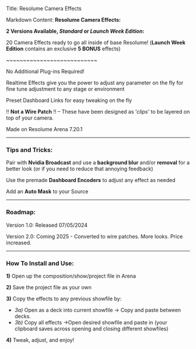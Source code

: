 Title: Resolume Camera Effects

Markdown Content:
**Resolume Camera Effects:**

**2 Versions Available, _Standard_ or _Launch Week Edition_:**

20 Camera Effects ready to go all inside of base Resolume! (**Launch Week Edition** contains an exclusive **5 BONUS** effects)

\~~~~~~~~~~~~~~~~~~~~~~~~~~~

No Additional Plug-ins Required!

Realtime Effects give you the power to adjust any parameter on the fly for fine tune adjustment to any stage or environment

Preset Dashboard Links for easy tweaking on the fly

!! **Not a Wire Patch** !! – These have been designed as ‘_clips’_ to be layered on top of your camera.

Made on Resolume Arena 7.20.1

* * *

### **Tips and Tricks:**

Pair with **Nvidia Broadcast** and use a **background blur** and/or **removal** for a better look (or if you need to reduce that annoying feedback)

Use the premade **Dashboard Encoders** to adjust any effect as needed

Add an **Auto Mask** to your Source

* * *

### **Roadmap:**

Version 1.0: Released 07/05/2024

Version 2.0: Coming 2025 - Converted to wire patches. More looks. Price increased.

* * *

### **How To Install and Use:**

**1)** Open up the composition/show/project file in Arena

**2)** Save the project file as your own

**3)** Copy the effects to any previous showfile by:

*   _3a)_ Open as a deck into current showfile -\> Copy and paste between decks.
*   _3b)_ Copy all effects -\>Open desired showfile and paste in (your clipboard saves across opening and closing different showfiles)

**4)** Tweak, adjust, and enjoy!
